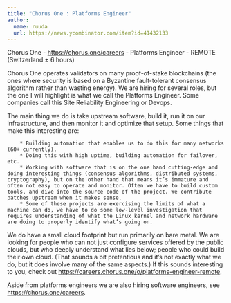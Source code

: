 ```yaml
---
title: "Chorus One : Platforms Engineer"
author:
  name: ruuda
  url: https://news.ycombinator.com/item?id=41432133
---
```

Chorus One - <a href="https:&#x2F;&#x2F;chorus.one&#x2F;careers" rel="nofollow">https:&#x2F;&#x2F;chorus.one&#x2F;careers</a> - Platforms Engineer - REMOTE (Switzerland ± 6 hours)

Chorus One operates validators on many proof-of-stake blockchains (the ones where security is based on a Byzantine fault-tolerant consensus algorithm rather than wasting energy). We are hiring for several roles, but the one I will highlight is what we call the Platforms Engineer. Some companies call this Site Reliability Engineering or Devops.

The main thing we do is take upstream software, build it, run it on our infrastructure, and then monitor it and optimize that setup. Some things that make this interesting are:

<pre><code>    * Building automation that enables us to do this for many networks (60+ currently).
    * Doing this with high uptime, building automation for failover, etc.
    * Working with software that is on the one hand cutting-edge and doing interesting things (consensus algorithms, distributed systems, cryptography), but on the other hand that means it’s immature and often not easy to operate and monitor. Often we have to build custom tools, and dive into the source code of the project. We contribute patches upstream when it makes sense.
    * Some of these projects are exercising the limits of what a machine can do, we have to do some low-level investigation that requires understanding of what the Linux kernel and network hardware are doing to properly identify what’s going on.
</code></pre>
We do have a small cloud footprint but run primarily on bare metal. We are looking for people who can not just configure services offered by the public clouds, but who deeply understand what lies below; people who could build their own cloud. (That sounds a bit pretentious and it’s not exactly what we do, but it does involve many of the same aspects.) If this sounds interesting to you, check out <a href="https:&#x2F;&#x2F;careers.chorus.one&#x2F;o&#x2F;platforms-engineer-remote" rel="nofollow">https:&#x2F;&#x2F;careers.chorus.one&#x2F;o&#x2F;platforms-engineer-remote</a>.

Aside from platforms engineers we are also hiring software engineers, see <a href="https:&#x2F;&#x2F;chorus.one&#x2F;careers" rel="nofollow">https:&#x2F;&#x2F;chorus.one&#x2F;careers</a>.
